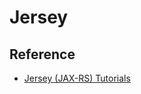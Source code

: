 # Jersey

## Reference
* [Jersey (JAX-RS) Tutorials](https://howtodoinjava.com/jersey-jax-rs-tutorials/)
